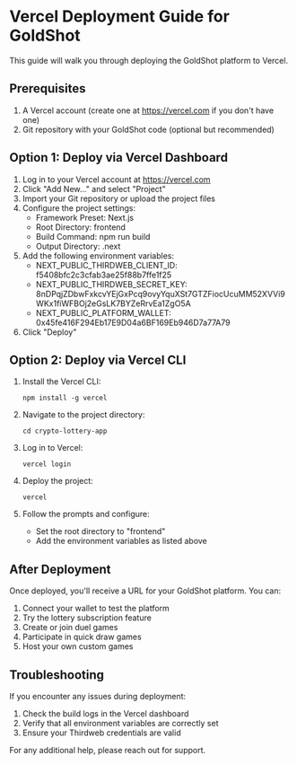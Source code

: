 # Vercel Deployment Guide for GoldShot

This guide will walk you through deploying the GoldShot platform to Vercel.

## Prerequisites

1. A Vercel account (create one at https://vercel.com if you don't have one)
2. Git repository with your GoldShot code (optional but recommended)

## Option 1: Deploy via Vercel Dashboard

1. Log in to your Vercel account at https://vercel.com
2. Click "Add New..." and select "Project"
3. Import your Git repository or upload the project files
4. Configure the project settings:
   - Framework Preset: Next.js
   - Root Directory: frontend
   - Build Command: npm run build
   - Output Directory: .next
5. Add the following environment variables:
   - NEXT_PUBLIC_THIRDWEB_CLIENT_ID: f5408bfc2c3cfab3ae25f88b7ffe1f25
   - NEXT_PUBLIC_THIRDWEB_SECRET_KEY: 8nDPqjZDbwFxkcvYEjGxPcq9ovyYquXSt7GTZFiocUcuMM52XVVi9WKx1fiWFBOj2eGsLK7BYZeRrvEa1ZgO5A
   - NEXT_PUBLIC_PLATFORM_WALLET: 0x45fe416F294Eb17E9D04a6BF169Eb946D7a77A79
6. Click "Deploy"

## Option 2: Deploy via Vercel CLI

1. Install the Vercel CLI:
   ```
   npm install -g vercel
   ```

2. Navigate to the project directory:
   ```
   cd crypto-lottery-app
   ```

3. Log in to Vercel:
   ```
   vercel login
   ```

4. Deploy the project:
   ```
   vercel
   ```

5. Follow the prompts and configure:
   - Set the root directory to "frontend"
   - Add the environment variables as listed above

## After Deployment

Once deployed, you'll receive a URL for your GoldShot platform. You can:

1. Connect your wallet to test the platform
2. Try the lottery subscription feature
3. Create or join duel games
4. Participate in quick draw games
5. Host your own custom games

## Troubleshooting

If you encounter any issues during deployment:

1. Check the build logs in the Vercel dashboard
2. Verify that all environment variables are correctly set
3. Ensure your Thirdweb credentials are valid

For any additional help, please reach out for support.
